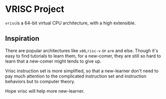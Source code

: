 # VRISC Project

`vrisc`is a 64-bit virtual CPU architecture, with a high
extensible.

## Inspiration

There are popular architectures like `x86`,`risc-v` or `arm`
and else. Though it's easy to find tutorials to learn them,
for a new-comer, they are still so hard to learn that a
new-comer might tends to give up.

Vrisc instruction set is more simplified, so that a new-learner
don't need to pay much attention to the complicated instruction
set and instruction behaviors but to computer theory.

Hope vrisc will help more new-learner.
